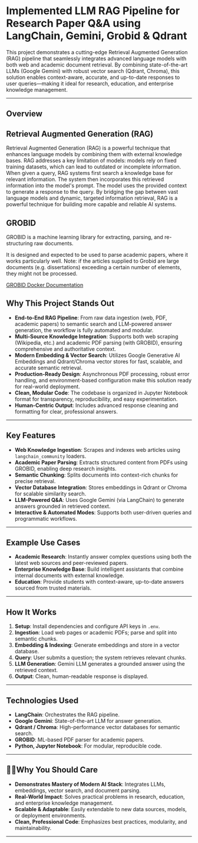 
# Implemented LLM RAG Pipeline for Research Paper Q&A using LangChain, Gemini, Grobid & Qdrant

This project demonstrates a cutting-edge Retrieval Augmented Generation (RAG) pipeline that seamlessly integrates advanced language models with both web and academic document retrieval. By combining state-of-the-art LLMs (Google Gemini) with robust vector search (Qdrant, Chroma), this solution enables context-aware, accurate, and up-to-date responses to user queries—making it ideal for research, education, and enterprise knowledge management.

---

## Overview

## Retrieval Augmented Generation (RAG)

Retrieval Augmented Generation (RAG) is a powerful technique that enhances language models by combining them with external knowledge bases. RAG addresses a key limitation of models: models rely on fixed training datasets, which can lead to outdated or incomplete information. When given a query, RAG systems first search a knowledge base for relevant information. The system then incorporates this retrieved information into the model's prompt. The model uses the provided context to generate a response to the query. By bridging the gap between vast language models and dynamic, targeted information retrieval, RAG is a powerful technique for building more capable and reliable AI systems.

## GROBID

GROBID is a machine learning library for extracting, parsing, and re-structuring raw documents.

It is designed and expected to be used to parse academic papers, where it works particularly well. Note: if the articles supplied to Grobid are large documents (e.g. dissertations) exceeding a certain number of elements, they might not be processed.

[GROBID Docker Documentation](https://grobid.readthedocs.io/en/latest/Grobid-docker/)

## Why This Project Stands Out

- **End-to-End RAG Pipeline**: From raw data ingestion (web, PDF, academic papers) to semantic search and LLM-powered answer generation, the workflow is fully automated and modular.
- **Multi-Source Knowledge Integration**: Supports both web scraping (Wikipedia, etc.) and academic PDF parsing (with GROBID), ensuring comprehensive and authoritative context.
- **Modern Embedding & Vector Search**: Utilizes Google Generative AI Embeddings and Qdrant/Chroma vector stores for fast, scalable, and accurate semantic retrieval.
- **Production-Ready Design**: Asynchronous PDF processing, robust error handling, and environment-based configuration make this solution ready for real-world deployment.
- **Clean, Modular Code**: The codebase is organized in Jupyter Notebook format for transparency, reproducibility, and easy experimentation.
- **Human-Centric Output**: Includes advanced response cleaning and formatting for clear, professional answers.

---

## Key Features

- **Web Knowledge Ingestion**: Scrapes and indexes web articles using `langchain_community` loaders.
- **Academic Paper Parsing**: Extracts structured content from PDFs using GROBID, enabling deep research insights.
- **Semantic Chunking**: Splits documents into context-rich chunks for precise retrieval.
- **Vector Database Integration**: Stores embeddings in Qdrant or Chroma for scalable similarity search.
- **LLM-Powered Q&A**: Uses Google Gemini (via LangChain) to generate answers grounded in retrieved context.
- **Interactive & Automated Modes**: Supports both user-driven queries and programmatic workflows.

---

## Example Use Cases

- **Academic Research**: Instantly answer complex questions using both the latest web sources and peer-reviewed papers.
- **Enterprise Knowledge Base**: Build intelligent assistants that combine internal documents with external knowledge.
- **Education**: Provide students with context-aware, up-to-date answers sourced from trusted materials.

---

## How It Works

1. **Setup**: Install dependencies and configure API keys in `.env`.
2. **Ingestion**: Load web pages or academic PDFs; parse and split into semantic chunks.
3. **Embedding & Indexing**: Generate embeddings and store in a vector database.
4. **Query**: User submits a question; the system retrieves relevant chunks.
5. **LLM Generation**: Gemini LLM generates a grounded answer using the retrieved context.
6. **Output**: Clean, human-readable response is displayed.

---

## Technologies Used

- **LangChain**: Orchestrates the RAG pipeline.
- **Google Gemini**: State-of-the-art LLM for answer generation.
- **Qdrant / Chroma**: High-performance vector databases for semantic search.
- **GROBID**: ML-based PDF parser for academic papers.
- **Python, Jupyter Notebook**: For modular, reproducible code.

---

## 🤷‍♀️Why You Should Care

- **Demonstrates Mastery of Modern AI Stack**: Integrates LLMs, embeddings, vector search, and document parsing.
- **Real-World Impact**: Solves practical problems in research, education, and enterprise knowledge management.
- **Scalable & Adaptable**: Easily extendable to new data sources, models, or deployment environments.
- **Clean, Professional Code**: Emphasizes best practices, modularity, and maintainability.

---